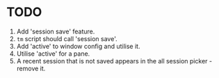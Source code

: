 # TODO

1. Add 'session save' feature.
2. `tm` script should call 'session save'.
3. Add 'active' to window config and utilise it.
4. Utilise 'active' for a pane.
5. A recent session that is not saved appears in the all session picker - remove it.

